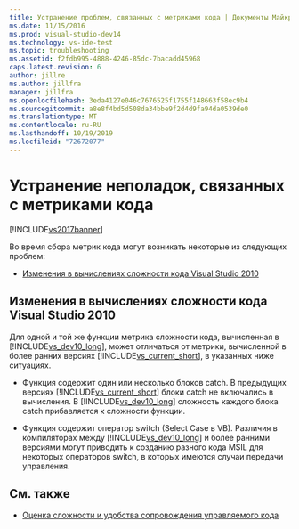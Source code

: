 ```yaml
---
title: Устранение проблем, связанных с метриками кода | Документы Майкрософт
ms.date: 11/15/2016
ms.prod: visual-studio-dev14
ms.technology: vs-ide-test
ms.topic: troubleshooting
ms.assetid: f2fdb995-4888-4246-85dc-7bacadd45968
caps.latest.revision: 6
author: jillre
ms.author: jillfra
manager: jillfra
ms.openlocfilehash: 3eda4127e046c7676525f1755f148663f58ec9b4
ms.sourcegitcommit: a8e8f4bd5d508da34bbe9f2d4d9fa94da0539de0
ms.translationtype: MT
ms.contentlocale: ru-RU
ms.lasthandoff: 10/19/2019
ms.locfileid: "72672077"
---
```

# <a name="troubleshooting-code-metrics-issues"></a>Устранение неполадок, связанных с метриками кода
[!INCLUDE[vs2017banner](../includes/vs2017banner.md)]

Во время сбора метрик кода могут возникать некоторые из следующих проблем:

- [Изменения в вычислениях сложности кода Visual Studio 2010](#Changes_in_Visual_Studio_2010_code_complexity_calculations)

## <a name="Changes_in_Visual_Studio_2010_code_complexity_calculations"></a> Изменения в вычислениях сложности кода Visual Studio 2010

Для одной и той же функции метрика сложности кода, вычисленная в [!INCLUDE[vs_dev10_long](../includes/vs-dev10-long-md.md)], может отличаться от метрики, вычисленной в более ранних версиях [!INCLUDE[vs_current_short](../includes/vs-current-short-md.md)], в указанных ниже ситуациях.

- Функция содержит один или несколько блоков catch. В предыдущих версиях [!INCLUDE[vs_current_short](../includes/vs-current-short-md.md)] блоки catch не включались в вычисления. В [!INCLUDE[vs_dev10_long](../includes/vs-dev10-long-md.md)] сложность каждого блока catch прибавляется к сложности функции.

- Функция содержит оператор switch (Select Case в VB). Различия в компиляторах между [!INCLUDE[vs_dev10_long](../includes/vs-dev10-long-md.md)] и более ранними версиями могут приводить к созданию разного кода MSIL для некоторых операторов switch, в которых имеются случаи передачи управления.

## <a name="see-also"></a>См. также

- [Оценка сложности и удобства сопровождения управляемого кода](../code-quality/measuring-complexity-and-maintainability-of-managed-code.md)
